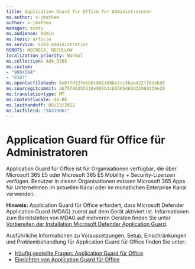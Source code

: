 ```yaml
---
title: Application Guard für Office für Administratoren
ms.author: v-jmathew
author: v-jmathew
manager: scotv
ms.audience: Admin
ms.topic: article
ms.service: o365-administration
ROBOTS: NOINDEX, NOFOLLOW
localization_priority: Normal
ms.collection: Adm_O365
ms.custom:
- "9004584"
- "8187"
ms.openlocfilehash: 0e67fd327eeb6c802180be2cc5baa422ff69ebd5
ms.sourcegitcommit: ab75f66355116e995b3cb5505465b31989339e28
ms.translationtype: MT
ms.contentlocale: de-DE
ms.lasthandoff: 08/13/2021
ms.locfileid: "58319061"
---
```

# <a name="application-guard-for-office-for-admins"></a>Application Guard für Office für Administratoren

Application Guard für Office ist für Organisationen verfügbar, die über Microsoft 365 E5 oder Microsoft 365 E5 Mobility + Security-Lizenzen verfügen. Benutzer in diesen Organisationen müssen Microsoft 365 Apps für Unternehmen im aktuellen Kanal oder im monatlichen Enterprise Kanal verwenden.

**Hinweis:** Application Guard für Office erfordert, dass Microsoft Defender Application Guard (MDAG) zuerst auf dem Gerät aktiviert ist. Informationen zum Bereitstellen von MDAG auf mehreren Geräten finden Sie unter [Vorbereiten der Installation Microsoft Defender Application Guard](https://docs.microsoft.com/windows/security/threat-protection/microsoft-defender-application-guard/install-md-app-guard).

Ausführliche Informationen zu Voraussetzungen, Setup, Einschränkungen und Problembehandlung für Application Guard für Office finden Sie unter:

- [Häufig gestellte Fragen: Application Guard für Office](https://support.microsoft.com/office/application-guard-for-office-9e0fb9c2-ffad-43bf-8ba3-78f785fdba46)
- [Einrichten von Application Guard für Office](https://docs.microsoft.com/microsoft-365/security/office-365-security/install-app-guard)
